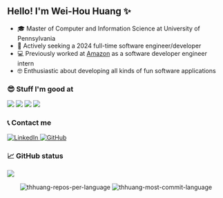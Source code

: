 ## Hello! I'm Wei-Hou Huang ✨

- 🎓 Master of Computer and Information Science at University of Pennsylvania
- 🔭 Actively seeking a 2024 full-time software engineer/developer
- 💻 Previously worked at [Amazon][amazon] as a software developer engineer intern
- 🤓 Enthusiastic about developing all kinds of fun software applications


### 😎 Stuff I'm good at

<p align="left">

  <!--- Ref: https://github.com/Ileriayo/markdown-badges -->
  [<img src="https://img.shields.io/badge/c++-%2300599C.svg?style=for-the-badge&logo=c%2B%2B&logoColor=white"/>][c++]
  [<img src="https://img.shields.io/badge/java-%23ED8B00.svg?style=for-the-badge&logo=openjdk&logoColor=white"/>][java]
  [<img src="https://img.shields.io/badge/python%20-%2314354C.svg?&style=for-the-badge&logo=python&logoColor=white"/>][python]
  [<img src="https://img.shields.io/badge/AWS-%23FF9900.svg?style=for-the-badge&logo=amazon-aws&logoColor=white"/>][aws]

</p>

### 📞 Contact me



<p align="left">
  <a href="https://www.linkedin.com/in/weihouhuang">
    <img src="https://img.shields.io/badge/linkedin-%230077B5.svg?style=for-the-badge&logo=linkedin&logoColor=white" alt="LinkedIn">
  </a>
  <a href="https://github.com/huangweihou">
    <img src="https://img.shields.io/badge/github-%23121011.svg?&style=for-the-badge&logo=github&logoColor=white" alt="GitHub">
  </a>
</p>

### 📈 GitHub status

![](https://komarev.com/ghpvc/?username=thhuang&label=Views&style=for-the-badge)

<p align=center>
  <div align=center>
    <img align="center" src="https://github-profile-summary-cards.vercel.app/api/cards/repos-per-language?username=thhuang&theme=nord_dark&exclude=HTML,CSS,SCSS" alt="thhuang-repos-per-language" />
    <img align="center" src="https://github-profile-summary-cards.vercel.app/api/cards/most-commit-language?username=thhuang&theme=nord_dark&exclude=HTML,CSS,SCSS" alt="thhuang-most-commit-language" />
  </div>
</p>


[aws]: https://aws.amazon.com/
[c++]: https://en.cppreference.com/w/
[amazon]: https://www.amazon.com/
[github]: https://github.com/huangweihou
[java]: https://www.java.com/
[leetcode]: https://leetcode.com/huangwh/
[linkedin]: https://www.linkedin.com/in/weihouhuang
[python]: https://www.python.org
